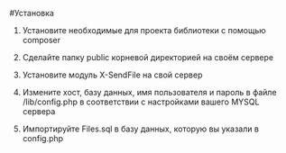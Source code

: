#Установка

1. Установите необходимые для проекта библиотеки с помощью composer

2. Сделайте папку public корневой директорией на своём сервере

3. Установите модуль X-SendFile на свой сервер 

4. Измените хост, базу данных, имя пользователя и пароль в файле /lib/config.php в соответствии с настройками вашего MYSQL сервера

5. Импортируйте Files.sql в базу данных, которую вы указали в config.php